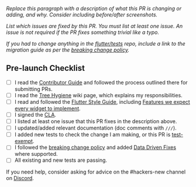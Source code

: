 <!--
Thanks for filing a pull request!
Reviewers are typically assigned within a week of filing a request.
To learn more about code review, see our documentation on Tree Hygiene: https://github.com/flutter/flutter/blob/main/docs/contributing/Tree-hygiene.md
-->

*Replace this paragraph with a description of what this PR is changing or adding, and why. Consider including before/after screenshots.*

*List which issues are fixed by this PR. You must list at least one issue. An issue is not required if the PR fixes something trivial like a typo.*

*If you had to change anything in the [flutter/tests] repo, include a link to the migration guide as per the [breaking change policy].*

## Pre-launch Checklist

- [ ] I read the [Contributor Guide] and followed the process outlined there for submitting PRs.
- [ ] I read the [Tree Hygiene] wiki page, which explains my responsibilities.
- [ ] I read and followed the [Flutter Style Guide], including [Features we expect every widget to implement].
- [ ] I signed the [CLA].
- [ ] I listed at least one issue that this PR fixes in the description above.
- [ ] I updated/added relevant documentation (doc comments with `///`).
- [ ] I added new tests to check the change I am making, or this PR is [test-exempt].
- [ ] I followed the [breaking change policy] and added [Data Driven Fixes] where supported.
- [ ] All existing and new tests are passing.

If you need help, consider asking for advice on the #hackers-new channel on [Discord].

<!-- Links -->
[Contributor Guide]: https://github.com/flutter/flutter/blob/main/docs/contributing/Tree-hygiene.md#overview
[Tree Hygiene]: https://github.com/flutter/flutter/blob/main/docs/contributing/Tree-hygiene.md
[test-exempt]: https://github.com/flutter/flutter/blob/main/docs/contributing/Tree-hygiene.md#tests
[Flutter Style Guide]: https://github.com/flutter/flutter/blob/main/docs/contributing/Style-guide-for-Flutter-repo.md
[Features we expect every widget to implement]: https://github.com/flutter/flutter/blob/main/docs/contributing/Style-guide-for-Flutter-repo.md#features-we-expect-every-widget-to-implement
[CLA]: https://cla.developers.google.com/
[flutter/tests]: https://github.com/flutter/tests
[breaking change policy]: https://github.com/flutter/flutter/blob/main/docs/contributing/Tree-hygiene.md#handling-breaking-changes
[Discord]: https://github.com/flutter/flutter/blob/main/docs/contributing/Chat.md
[Data Driven Fixes]: https://github.com/flutter/flutter/blob/main/docs/contributing/Data-driven-Fixes.md
